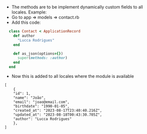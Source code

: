 - The methods are to be implement dynamically custom fields to all locales. Example:
- Go to app => models => contact.rb
- Add this code:

```ruby
  class Contact < ApplicationRecord
    def author
      "Lucca Rodrigues"
    end

    def as_json(options={})
      super(methods: :author)
    end
  end
```

- Now this is added to all locales where the module is available

```
[
	{
    "id": 1,
    "name": "João",
    "email": "joao@email.com",
    "birthdate": "1990-01-05",
    "created_at": "2023-08-17T23:40:40.216Z",
    "updated_at": "2023-08-18T00:43:30.705Z",
    "author": "Lucca Rodrigues"
	},
]
```
